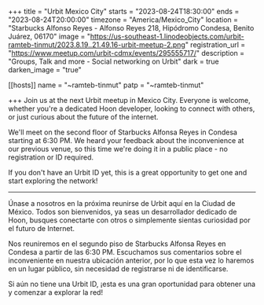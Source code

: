 +++
title = "Urbit Mexico City"
starts = "2023-08-24T18:30:00"
ends = "2023-08-24T20:00:00"
timezone = "America/Mexico_City"
location = "Starbucks Alfonso Reyes - Alfonso Reyes 218, Hipódromo Condesa, Benito Juárez, 06170"
image = "https://us-southeast-1.linodeobjects.com/urbit-ramteb-tinmut/2023.8.19..21.49.16-urbit-meetup-2.png"
registration_url = "https://www.meetup.com/urbit-cdmx/events/295555717/"
description = "Groups, Talk and more - Social networking on Urbit"
dark = true
darken_image = "true"

[[hosts]]
name = "~ramteb-tinmut"
patp = "~ramteb-tinmut"

+++
Join us at the next Urbit meetup in Mexico City. Everyone is welcome, whether you're a dedicated Hoon developer, looking to connect with others, or just curious about the future of the internet.

We'll meet on the second floor of Starbucks Alfonsa Reyes in Condesa starting at 6:30 PM. We heard your feedback about the inconvenience at our previous venue, so this time we're doing it in a public place - no registration or ID required.

If you don't have an Urbit ID yet, this is a great opportunity to get one and start exploring the network!

---

Únase a nosotros en la próxima reunirse de Urbit aquí en la Ciudad de México. Todos son bienvenidos, ya seas un desarrollador dedicado de Hoon, busques conectarte con otros o simplemente sientas curiosidad por el futuro de Internet.

Nos reuniremos en el segundo piso de Starbucks Alfonsa Reyes en Condesa a partir de las 6:30 PM. Escuchamos sus comentarios sobre el inconveniente en nuestra ubicación anterior, por lo que esta vez lo haremos en un lugar público, sin necesidad de registrarse ni de identificarse.

Si aún no tiene una Urbit ID, ¡esta es una gran oportunidad para obtener una y comenzar a explorar la red!
